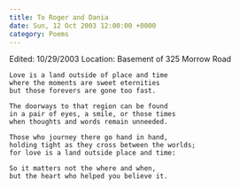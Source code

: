 ```yaml
---
title: To Roger and Dania
date: Sun, 12 Oct 2003 12:00:00 +0000
category: Poems
---
```


Edited: 10/29/2003
Location: Basement of 325 Morrow Road

    Love is a land outside of place and time  
    where the moments are sweet eternities  
    but those forevers are gone too fast.

    The doorways to that region can be found  
    in a pair of eyes, a smile, or those times  
    when thoughts and words remain unneeded.

    Those who journey there go hand in hand,  
    holding tight as they cross between the worlds;  
    for love is a land outside place and time:

    So it matters not the where and when,  
    but the heart who helped you believe it.


